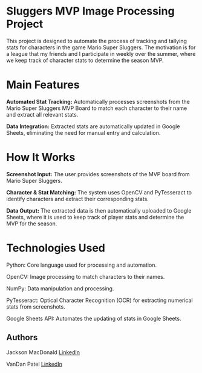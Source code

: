 # Sluggers MVP Image Processing Project
This project is designed to automate the process of tracking and tallying stats for characters in the game Mario Super Sluggers. The motivation is for a league that my friends and I participate in weekly over the summer, where we keep track of character stats to determine the season MVP.
# Main Features
**Automated Stat Tracking:** Automatically processes screenshots from the Mario Super Sluggers MVP Board to match each character to their name and extract all relevant stats.

**Data Integration:** Extracted stats are automatically updated in Google Sheets, eliminating the need for manual entry and calculation.
# How It Works 
**Screenshot Input:** The user provides screenshots of the MVP board from Mario Super Sluggers.

**Character & Stat Matching:** The system uses OpenCV and PyTesseract to identify characters and extract their corresponding stats.

**Data Output:** The extracted data is then automatically uploaded to Google Sheets, where it is used to keep track of player stats and determine the MVP for the season.

# Technologies Used
Python: Core language used for processing and automation.

OpenCV: Image processing to match characters to their names.

NumPy: Data manipulation and processing.

PyTesseract: Optical Character Recognition (OCR) for extracting numerical stats from screenshots.

Google Sheets API: Automates the updating of stats in Google Sheets.

## Authors

Jackson MacDonald
[LinkedIn](https://www.linkedin.com/in/jackson-macdonald21)

VanDan Patel
[LinkedIn](https://www.linkedin.com/in/vandanpatel04/)
